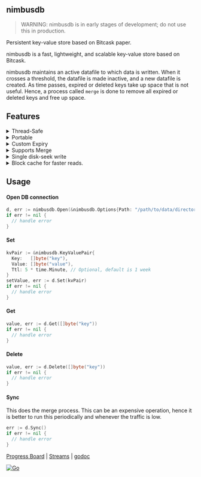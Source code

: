 ## nimbusdb
> WARNING: nimbusdb is in early stages of development; do not use this in production.

Persistent key-value store based on Bitcask paper.

nimbusdb is a fast, lightweight, and scalable key-value store based on Bitcask.

nimbusdb maintains an active datafile to which data is written. When it crosses a threshold, the datafile is made inactive, and a new datafile is created.
As time passes, expired or deleted keys take up space that is not useful. Hence, a process called `merge` is done to remove all expired or deleted keys and free up space.

## Features
<details>
  <summary>
  Thread-Safe
  </summary>
  All operations are thread-safe. Read and Write operations can handle multiple operations from multiple goroutines at the same time with consistency.
</details>

<details>
  <summary>
  Portable
  </summary>
  Data is extremely portable since it is only a bunch of files. All you have to do is move the folder and open an DB connection at that path.
</details>

<details>
  <summary>
  Custom Expiry
  </summary>
  Supports custom expiry for keys. Default expiry is 1 week.
</details>

<details>
  <summary>
  Supports Merge
  </summary>
  Supports `Sync` which can be called periodically to remove expired/deleted keys from disk and free-up more space.
</details>

<details>
  <summary>
  Single disk-seek write
  </summary>
  Writes are just one disk seek since we're appending to the file.
</details>

<details>
  <summary>
  Block cache for faster reads.
  </summary>
  Blocks are cached for faster reads. Default size of an Block is 32KB.
</details>

## Usage
#### Open DB connection
```go
d, err := nimbusdb.Open(&nimbusdb.Options{Path: "/path/to/data/directory"})
if err != nil {
  // handle error
}
```

#### Set
```go
kvPair := &nimbusdb.KeyValuePair{
  Key:   []byte("key"),
  Value: []byte("value"),
  Ttl: 5 * time.Minute, // Optional, default is 1 week
}
setValue, err := d.Set(kvPair)
if err != nil {
  // handle error
}
```

#### Get

```go
value, err := d.Get([]byte("key"))
if err != nil {
  // handle error
}
```

#### Delete

```go
value, err := d.Delete([]byte("key"))
if err != nil {
  // handle error
}
```

#### Sync
This does the merge process. This can be an expensive operation, hence it is better to run this periodically and whenever the traffic is low.

```go
err := d.Sync()
if err != nil {
  // handle error
}
```


[Progress Board](https://trello.com/b/2eDSLLb3/nimbusdb) | [Streams](https://youtube.com/playlist?list=PLJALjJgNSDVo5veOf2apgMIE1QgN7IEfk) | [godoc](https://pkg.go.dev/github.com/manosriram/nimbusdb)

[![Go](https://github.com/manosriram/nimbusdb/actions/workflows/go.yml/badge.svg?branch=main)](https://github.com/manosriram/nimbusdb/actions/workflows/go.yml)
